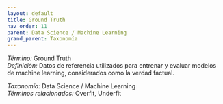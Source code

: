 ```yaml
---
layout: default
title: Ground Truth
nav_order: 11
parent: Data Science / Machine Learning
grand_parent: Taxonomía
---
```


*Término:* Ground Truth  
*Definición:* Datos de referencia utilizados para entrenar y evaluar modelos de machine learning, considerados como la verdad factual.

*Taxonomía:* Data Science / Machine Learning  
*Términos relacionados:* Overfit, Underfit
